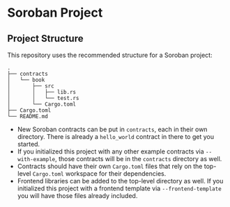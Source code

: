# Soroban Project

## Project Structure

This repository uses the recommended structure for a Soroban project:

```text
.
├── contracts
│   └── book
│       ├── src
│       │   ├── lib.rs
│       │   └── test.rs
│       └── Cargo.toml
├── Cargo.toml
└── README.md
```

-   New Soroban contracts can be put in `contracts`, each in their own directory. There is already a `hello_world` contract in there to get you started.
-   If you initialized this project with any other example contracts via `--with-example`, those contracts will be in the `contracts` directory as well.
-   Contracts should have their own `Cargo.toml` files that rely on the top-level `Cargo.toml` workspace for their dependencies.
-   Frontend libraries can be added to the top-level directory as well. If you initialized this project with a frontend template via `--frontend-template` you will have those files already included.
